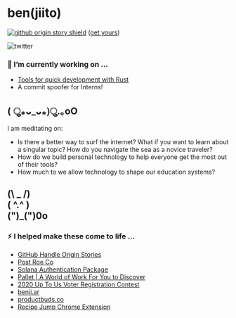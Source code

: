 
<h1> ben(jiito) </h1> 

[![github origin story shield](https://img.shields.io/badge/github-handle%20origin%20story-ff69b4)](https://github.com/jsjoeio/handle-origin-stories/blob/main/stories/jiito.md) ([get yours](https://github.com/jsjoeio/handle-origin-stories/tree/b2d770b7f451c0f3a7fd862f322b231577531aca))


![twitter](https://img.shields.io/twitter/follow/beeejar)

### 🔭 I’m currently working on ...
<ul id="projects" styles="display:inline; text-decoration:none">
  <li><a href="https://github.com/jiito/git-checkout-interactive-rust">Tools for quick development with Rust</a></li>
  <li>A commit spoofer for Interns!</li>
</ul>

## ( ु⁎ᴗ_ᴗ⁎)ु.｡oO

I am meditating on:
* Is there a better way to surf the internet? What if you want to learn about a singular topic? How do you navigate the sea as a novice traveler?
* How do we build personal technology to help everyone get the most out of their tools?
* How much to we allow technology to shape our education systems? 

<h2> (\ _ /)<br/>
( ^.^ )<br/>
(")_(")0o </h2>

### ⚡️ I helped make these come to life ...
<ul id="projects" styles="display:inline; text-decoration:none">
  <li><a href="https://github.com/jsjoeio/handle-origin-stories">GitHub Handle Origin Stories</a></li>
  <li><a href="https://postroe.co">Post Roe Co</a></li>
  <li><a href="https://github.com/Crossmint/solana-auth">Solana Authentication Package</a></li>
  <li><a href="https://pallet.xyz">Pallet | A World of Work For You to Discover</a></li>
  <li><a href="https://2020upto.us">2020 Up To Us Voter Registration Contest</a></li>
  <li><a href="https://benji.ar">benji.ar</a></li>
  <li><a href="https://productbuds.co">productbuds.co</a></li>
  <li><a href="https://github.com/benjamin-allanrahill/recipe-jump">Recipe Jump Chrome Extension</a></li>
</ul>
